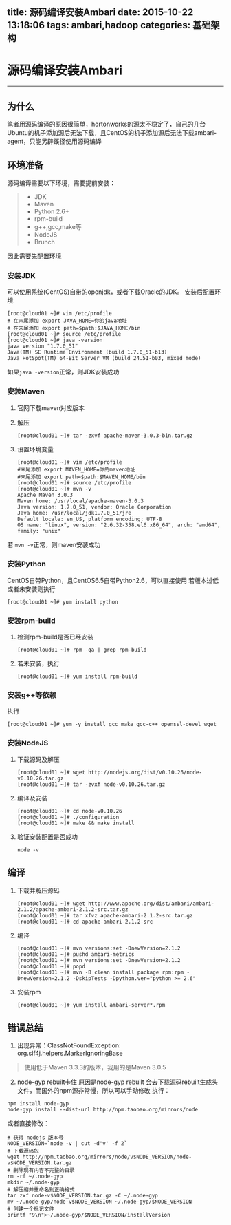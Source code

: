 title: 源码编译安装Ambari
date: 2015-10-22 13:18:06
tags: ambari,hadoop
categories: 基础架构
---
# 源码编译安装Ambari

---

## 为什么
笔者用源码编译的原因很简单，hortonworks的源太不稳定了，自己的几台Ubuntu的机子添加源后无法下载，且CentOS的机子添加源后无法下载ambari-agent，只能另辟蹊径使用源码编译

<!-- more -->

## 环境准备
源码编译需要以下环境，需要提前安装：
> * JDK
> * Maven
> * Python 2.6+
> * rpm-build
> * g++,gcc,make等
> * NodeJS
> * Brunch

因此需要先配置环境

### 安装JDK
可以使用系统(CentOS)自带的openjdk，或者下载Oracle的JDK。
安装后配置环境
```
[root@cloud01 ~]# vim /etc/profile
# 在末尾添加 export JAVA_HOME=你的java地址
# 在末尾添加 export path=$path:$JAVA_HOME/bin
[root@cloud01 ~]# source /etc/profile
[root@cloud01 ~]# java -version
java version "1.7.0_51"
Java(TM) SE Runtime Environment (build 1.7.0_51-b13)
Java HotSpot(TM) 64-Bit Server VM (build 24.51-b03, mixed mode)
```
如果`java -version`正常，则JDK安装成功

### 安装Maven
1. 官网下载maven对应版本
2. 解压

    ```
    [root@cloud01 ~]# tar -zxvf apache-maven-3.0.3-bin.tar.gz
    ```
    
3. 设置环境变量

    ```
    [root@cloud01 ~]# vim /etc/profile
    #末尾添加 export MAVEN_HOME=你的maven地址
    #末尾添加 export path=$path:$MAVEN_HOME/bin
    [root@cloud01 ~]# source /etc/profile
    [root@cloud01 ~]# mvn -v
    Apache Maven 3.0.3
    Maven home: /usr/local/apache-maven-3.0.3
    Java version: 1.7.0_51, vendor: Oracle Corporation
    Java home: /usr/local/jdk1.7.0_51/jre
    Default locale: en_US, platform encoding: UTF-8
    OS name: "linux", version: "2.6.32-358.el6.x86_64", arch: "amd64", family: "unix"
    ```
    
若 `mvn -v`正常，则maven安装成功

### 安装Python
CentOS自带Python，且CentOS6.5自带Python2.6，可以直接使用
若版本过低或者未安装则执行
```
[root@cloud01 ~]# yum install python
```

### 安装rpm-build
1. 检测rpm-build是否已经安装

    ```
    [root@cloud01 ~]# rpm -qa | grep rpm-build
    ```
    
2. 若未安装，执行

    ```
    [root@cloud01 ~]# yum install rpm-build
    ```

### 安装g++等依赖
执行
```
[root@cloud01 ~]# yum -y install gcc make gcc-c++ openssl-devel wget 
```

### 安装NodeJS
1. 下载源码及解压

    ```
    [root@cloud01 ~]# wget http://nodejs.org/dist/v0.10.26/node-v0.10.26.tar.gz
    [root@cloud01 ~]# tar -zvxf node-v0.10.26.tar.gz 
    ```

2. 编译及安装
   
    ```
    [root@cloud01 ~]# cd node-v0.10.26
    [root@cloud01 ~]# ./configuration
    [root@cloud01 ~]# make && make install
    ```
    
3. 验证安装配置是否成功

    ```
    node -v
    ```

## 编译
1. 下载并解压源码

    ```
    [root@cloud01 ~]# wget http://www.apache.org/dist/ambari/ambari-2.1.2/apache-ambari-2.1.2-src.tar.gz
    [root@cloud01 ~]# tar xfvz apache-ambari-2.1.2-src.tar.gz
    [root@cloud01 ~]# cd apache-ambari-2.1.2-src
    ```

2. 编译

    ```
    [root@cloud01 ~]# mvn versions:set -DnewVersion=2.1.2
    [root@cloud01 ~]# pushd ambari-metrics
    [root@cloud01 ~]# mvn versions:set -DnewVersion=2.1.2
    [root@cloud01 ~]# popd
    [root@cloud01 ~]# mvn -B clean install package rpm:rpm -DnewVersion=2.1.2 -DskipTests -Dpython.ver="python >= 2.6"
    ```

3. 安装rpm

    ```
    [root@cloud01 ~]# yum install ambari-server*.rpm
    ```
    
## 错误总结
1. 出现异常：ClassNotFoundException: org.slf4j.helpers.MarkerIgnoringBase
> 使用低于Maven 3.3.3的版本，我用的是Maven 3.0.5

2. node-gyp rebuilt卡住
原因是node-gyp rebuilt 会去下载源码rebuilt生成头文件，而国外的npm源非常慢，所以可以手动修改
执行：
```
npm install node-gyp 
node-gyp install --dist-url http://npm.taobao.org/mirrors/node
```
或者直接修改：

```
# 获得 nodejs 版本号
NODE_VERSION=`node -v | cut -d'v' -f 2`
# 下载源码包
wget http://npm.taobao.org/mirrors/node/v$NODE_VERSION/node-v$NODE_VERSION.tar.gz
# 删除现有内容不完整的目录
rm -rf ~/.node-gyp
mkdir ~/.node-gyp
# 解压缩并重命名到正确格式
tar zxf node-v$NODE_VERSION.tar.gz -C ~/.node-gyp
mv ~/.node-gyp/node-v$NODE_VERSION ~/.node-gyp/$NODE_VERSION
# 创建一个标记文件
printf "9\n">~/.node-gyp/$NODE_VERSION/installVersion
```

